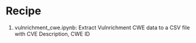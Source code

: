 # Recipe
1. vulnrichment_cwe.ipynb: Extract Vulnrichment CWE data to a CSV file with CVE Description, CWE ID
